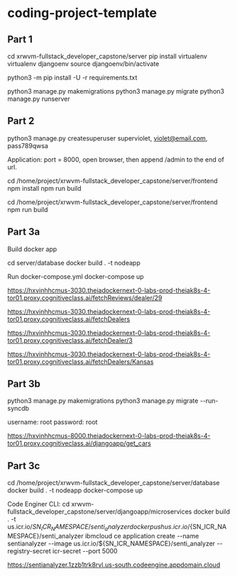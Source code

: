 # coding-project-template


## Part 1
cd xrwvm-fullstack_developer_capstone/server
pip install virtualenv
virtualenv djangoenv
source djangoenv/bin/activate

python3 -m pip install -U -r requirements.txt

python3 manage.py makemigrations
python3 manage.py migrate
python3 manage.py runserver

## Part 2
python3 manage.py createsuperuser
superviolet, violet@email.com, pass789qwsa

Application: port = 8000, open browser, then append /admin to the end of url.

cd /home/project/xrwvm-fullstack_developer_capstone/server/frontend
npm install
npm run build

cd /home/project/xrwvm-fullstack_developer_capstone/server/frontend
npm run build


## Part 3a

Build docker app

cd server/database
docker build . -t nodeapp

Run docker-compose.yml
docker-compose up

https://hxvinhhcmus-3030.theiadockernext-0-labs-prod-theiak8s-4-tor01.proxy.cognitiveclass.ai/fetchReviews/dealer/29

https://hxvinhhcmus-3030.theiadockernext-0-labs-prod-theiak8s-4-tor01.proxy.cognitiveclass.ai/fetchDealers

https://hxvinhhcmus-3030.theiadockernext-0-labs-prod-theiak8s-4-tor01.proxy.cognitiveclass.ai/fetchDealer/3

https://hxvinhhcmus-3030.theiadockernext-0-labs-prod-theiak8s-4-tor01.proxy.cognitiveclass.ai/fetchDealers/Kansas

## Part 3b

python3 manage.py makemigrations
python3 manage.py migrate --run-syncdb

username: root
password: root

https://hxvinhhcmus-8000.theiadockernext-0-labs-prod-theiak8s-4-tor01.proxy.cognitiveclass.ai/djangoapp/get_cars

## Part 3c

cd /home/project/xrwvm-fullstack_developer_capstone/server/database
docker build . -t nodeapp
docker-compose up



Code Enginer CLI:
cd xrwvm-fullstack_developer_capstone/server/djangoapp/microservices
docker build . -t us.icr.io/${SN_ICR_NAMESPACE}/senti_analyzer
docker push us.icr.io/${SN_ICR_NAMESPACE}/senti_analyzer
ibmcloud ce application create --name sentianalyzer --image us.icr.io/${SN_ICR_NAMESPACE}/senti_analyzer --registry-secret icr-secret --port 5000

https://sentianalyzer.1zzb1trk8rvl.us-south.codeengine.appdomain.cloud